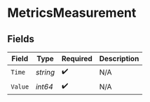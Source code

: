 # MetricsMeasurement


## Fields

| Field              | Type               | Required           | Description        |
| ------------------ | ------------------ | ------------------ | ------------------ |
| `Time`             | *string*           | :heavy_check_mark: | N/A                |
| `Value`            | *int64*            | :heavy_check_mark: | N/A                |